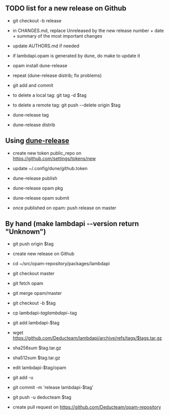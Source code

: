 TODO list for a new release on Github
-------------------------------------

- git checkout -b release

- in CHANGES.md, replace Unreleased by the new release number + date + summary of the most important changes

- update AUTHORS.md if needed

- if lambdapi.opam is generated by dune, do make to update it

- opam install dune-release

- repeat (dune-release distrib; fix problems)

- git add and commit

- to delete a local tag: git tag -d $tag
- to delete a remote tag: git push --delete origin $tag

- dune-release tag

- dune-release distrib

Using [dune-release](https://github.com/ocamllabs/dune-release)
---------------------------------------------------------------

- create new token public_repo on https://github.com/settings/tokens/new

- update ~/.config/dune/github.token

- dune-release publish

- dune-release opam pkg

- dune-release opam submit

- once published on opam: push release on master

By hand (make lambdapi --version return "Unknown")
--------------------------------------------------

- git push origin $tag

- create new release on Github

- cd ~/src/opam-repository/packages/lambdapi

- git checkout master

- git fetch opam

- git merge opam/master

- git checkout -b $tag

- cp lambdapi-$tag lambdapi-$tag

- git add lambdapi-$tag

- wget https://github.com/Deducteam/lambdapi/archive/refs/tags/$tags.tar.gz

- sha256sum $tag.tar.gz

- sha512sum $tag.tar.gz

- edit lambdapi-$tag/opam

- git add -u

- git commit -m 'release lambdapi-$tag'

- git push -u deducteam $tag

- create pull request on https://github.com/Deducteam/opam-repository
